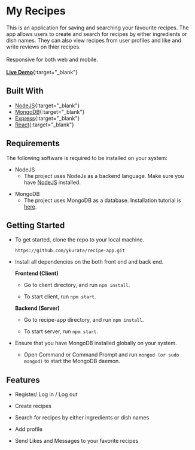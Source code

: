 # My Recipes

This is an application for saving and searching your favourite recipes.
The app allows users to create and search for recipes by either ingredients or dish names.
They can also view recipes from user profiles and like and write reviews on thier recipes.<br></br>
Responsive for both web and mobile.<br></br>
[**Live Demo**](https://yasuko-my-recipes.herokuapp.com/){:target="_blank"}

## Built With 

* [NodeJS](https://nodejs.org/en/download/){:target="_blank"}
* [MongoDB](https://www.mongodb.com/){:target="_blank"}
* [Express](https://expressjs.com/){:target="_blank"}
* [React](https://reactjs.org/){:target="_blank"}

## Requirements

The following software is required to be installed on your system:

* NodeJS
    * The project uses NodeJs as a backend language. Make sure you have [NodeJS] installed.

[NodeJS]: https://nodejs.org/en/download/{:target="_blank"}    
    
* MongoDB 
    * The project uses MongoDB as a database. Installation tutorial is [here].

[here]: https://docs.mongodb.com/manual/installation/{:target="_blank"}


## Getting Started 

* To get started, clone the repo to your local machine.

    ```https://github.com/ykurata/recipe-app.git```

* Install all dependencies on the both front end and back end. 

    **Frontend (Client)**

    * Go to client directory, and run `npm install`.

    * To start client, run `npm start`.

    **Backend (Server)**
        
    * Go to recipe-app directory, and run `npm install`.

    * To start server, run `npm start`.

* Ensure that you have MongoDB installed globally on your system.

    *  Open Command or Command Prompt and run `mongod (or sudo mongod)` to start 
        the MongoDB daemon.


## Features
* Register/ Log in / Log out

* Create recipes 

* Search for recipes by either ingredients or dish names

* Add profile

* Send Likes and Messages to your favorite recipes